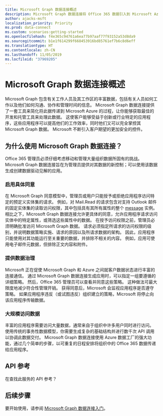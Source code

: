 ```yaml
---
title: Microsoft Graph 数据连接概述
description: Microsoft Graph 数据连接将 Office 365 数据引入到 Microsoft Azure 中，让你能够获取最佳的开发和托管工具来处理此数据。
author: ajacks-msft
localization_priority: Priority
ms.prod: data-connect
ms.custom: scenarios:getting-started
ms.openlocfilehash: f4e365c94761a6ea77b97aaf77f93152a53d8da9
ms.sourcegitcommit: b1e1f614299f668453916bd85761ef7b6c8d6eff
ms.translationtype: HT
ms.contentlocale: zh-CN
ms.lasthandoff: 11/05/2019
ms.locfileid: "37969205"
---
```

# <a name="overview-of-microsoft-graph-data-connect"></a>Microsoft Graph 数据连接概述
Microsoft Graph 包含有关工作人员及其工作区的丰富数据，包括有关人员如何工作以及他们如何沟通、协作和管理时间的信息。 Microsoft Graph 数据连接提供了一套工具来简化将此据传递到 Microsoft Azure 的过程，让你能够获取最佳的开发和托管工具来处理此数据。 这使客户能够受益于创新或行业特定的应用程序，这些应用程序可以提高他们的工作效率，同时他们又可以完全掌控其 Microsoft Graph 数据。 Microsoft 不断引入客户期望的更加安全的控件。

## <a name="why-use-microsoft-graph-data-connect"></a>为什么使用 Microsoft Graph 数据连接？
Office 365 管理员必须仔细考虑移动和管理大量组织数据所固有的挑战。 Microsoft Graph 数据连接旨在为管理员提供对其数据的新控制；可以使用该数据生成创建数据驱动见解的应用。 

### <a name="enable-granular-consent"></a>启用具体同意

在 Microsoft Graph 同意模型中，管理员或用户只能授予或拒绝应用程序访问特定的预定义实体集的请求。 例如，对 Mail.Read 的请求包含对支持 Outlook 邮件的固定实体集的读取访问权限，其中包括具有其所有属性的整个 [message](/graph/api/resources/message?view=graph-rest-1.0) 实例。 相比之下，Microsoft Graph 数据连接允许更具体的同意，允许应用程序请求访问实体中的特定属性，或筛选这些属性中的数据。 在授予访问权限之前，管理员必须明确批准访问 Microsoft Graph 数据。 请求必须指定所请求的访问权限的级别，并说明数据策略实施、请求的原因以及所请求数据的架构。 因此，应用程序只能使用对其功能运行至关重要的数据，并排除不相关的内容。 例如，应用可使用电子邮件元数据，但排除正文内容和附件。 

### <a name="provide-data-governance"></a>提供数据治理
Microsoft 正在促使 Microsoft Graph 和 Azure 之间就客户数据状态进行丰富的连接通信。 通过 Microsoft Graph 数据连接生成应用时，可以指定一组要遵循的详细策略。 然后，Office 365 管理员可以查看并同意这些策略。 这种做法可最大限度地减少符合性管理开销。 获得同意后，Microsoft 会监视应用程序是否遵守策略。 如果应用程序违反（或试图违反）组织建立的策略，Microsoft 将停止向该应用程序传输数据。 

### <a name="get-access-to-data-at-scale"></a>大规模访问数据
丰富的应用程序需要访问大量数据，通常来自于组织中许多用户同时进行访问。 使用传统的事务性数据模型，你需要生成复杂的基础结构并进行数千次 API 调用以协调此数据交付。 Microsoft Graph 数据连接使用 Azure 数据工厂的强大功能，通过几个简单的步骤，以可重复的日程安排将组织中的 Office 365 数据传递给应用程序。

## <a name="api-reference"></a>API 参考
在查找此服务的 API 参考？

## <a name="next-steps"></a>后续步骤
要开始使用，请参阅 [Microsoft Graph 数据连接入门](data-connect-get-started.md)。
